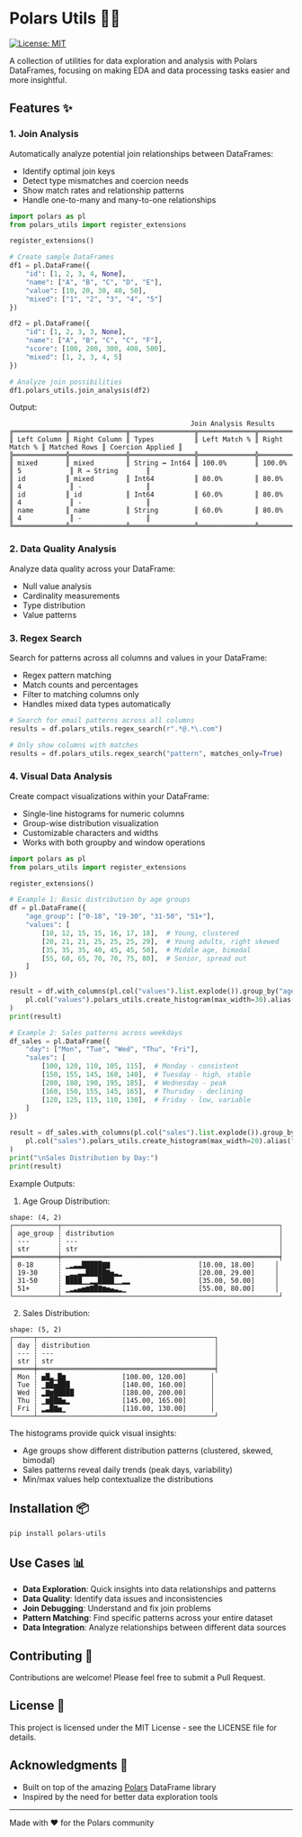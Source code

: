 # Polars Utils 🐻‍❄️

[![License: MIT](https://img.shields.io/badge/License-MIT-yellow.svg)](https://opensource.org/licenses/MIT)

A collection of utilities for data exploration and analysis with Polars DataFrames, focusing on making EDA and data processing tasks easier and more insightful.

## Features ✨

### 1. Join Analysis
Automatically analyze potential join relationships between DataFrames:
- Identify optimal join keys
- Detect type mismatches and coercion needs
- Show match rates and relationship patterns
- Handle one-to-many and many-to-one relationships

```python
import polars as pl
from polars_utils import register_extensions

register_extensions()

# Create sample DataFrames
df1 = pl.DataFrame({
    "id": [1, 2, 3, 4, None],
    "name": ["A", "B", "C", "D", "E"],
    "value": [10, 20, 30, 40, 50],
    "mixed": ["1", "2", "3", "4", "5"]
})

df2 = pl.DataFrame({
    "id": [1, 2, 3, 3, None],
    "name": ["A", "B", "C", "C", "F"],
    "score": [100, 200, 300, 400, 500],
    "mixed": [1, 2, 3, 4, 5]
})

# Analyze join possibilities
df1.polars_utils.join_analysis(df2)
```

Output:
```
                                             Join Analysis Results                                              
╔═════════════╦══════════════╦════════════════╦══════════════╦═══════════════╦══════════════╦══════════════════╗
║ Left Column ║ Right Column ║ Types          ║ Left Match % ║ Right Match % ║ Matched Rows ║ Coercion Applied ║
╠═════════════╬══════════════╬════════════════╬══════════════╬═══════════════╬══════════════╬══════════════════╣
║ mixed       ║ mixed        ║ String ↔ Int64 ║ 100.0%       ║ 100.0%        ║ 5            ║ R → String       ║
║ id          ║ mixed        ║ Int64          ║ 80.0%        ║ 80.0%         ║ 4            ║ -                ║
║ id          ║ id           ║ Int64          ║ 60.0%        ║ 80.0%         ║ 4            ║ -                ║
║ name        ║ name         ║ String         ║ 60.0%        ║ 80.0%         ║ 4            ║ -                ║
╚═════════════╩══════════════╩════════════════╩══════════════╩═══════════════╩══════════════╩══════════════════╝
```

### 2. Data Quality Analysis
Analyze data quality across your DataFrame:
- Null value analysis
- Cardinality measurements
- Type distribution
- Value patterns

### 3. Regex Search
Search for patterns across all columns and values in your DataFrame:
- Regex pattern matching
- Match counts and percentages
- Filter to matching columns only
- Handles mixed data types automatically

```python
# Search for email patterns across all columns
results = df.polars_utils.regex_search(r".*@.*\.com")

# Only show columns with matches
results = df.polars_utils.regex_search("pattern", matches_only=True)
```

### 4. Visual Data Analysis
Create compact visualizations within your DataFrame:
- Single-line histograms for numeric columns
- Group-wise distribution visualization
- Customizable characters and widths
- Works with both groupby and window operations

```python
import polars as pl
from polars_utils import register_extensions

register_extensions()

# Example 1: Basic distribution by age groups
df = pl.DataFrame({
    "age_group": ["0-18", "19-30", "31-50", "51+"],
    "values": [
        [10, 12, 15, 15, 16, 17, 18],  # Young, clustered
        [20, 21, 21, 25, 25, 25, 29],  # Young adults, right skewed
        [35, 35, 35, 40, 45, 45, 50],  # Middle age, bimodal
        [55, 60, 65, 70, 70, 75, 80],  # Senior, spread out
    ]
})

result = df.with_columns(pl.col("values").list.explode()).group_by("age_group").agg(
    pl.col("values").polars_utils.create_histogram(max_width=30).alias("distribution")
)
print(result)

# Example 2: Sales patterns across weekdays
df_sales = pl.DataFrame({
    "day": ["Mon", "Tue", "Wed", "Thu", "Fri"],
    "sales": [
        [100, 120, 110, 105, 115],  # Monday - consistent
        [150, 155, 145, 160, 140],  # Tuesday - high, stable
        [200, 180, 190, 195, 185],  # Wednesday - peak
        [160, 150, 155, 145, 165],  # Thursday - declining
        [120, 125, 115, 110, 130],  # Friday - low, variable
    ]
})

result = df_sales.with_columns(pl.col("sales").list.explode()).group_by("day").agg(
    pl.col("sales").polars_utils.create_histogram(max_width=20).alias("distribution")
)
print("\nSales Distribution by Day:")
print(result)
```

Example Outputs:

1. Age Group Distribution:
```
shape: (4, 2)
┌───────────┬──────────────────────────────────────────────────────┐
│ age_group ┆ distribution                                         │
│ ---       ┆ ---                                                  │
│ str       ┆ str                                                  │
╞═══════════╪══════════════════════════════════════════════════════╡
│ 0-18      ┆ ▁▂▃▃█████▇▇                      [10.00, 18.00]     │
│ 19-30     ┆ ▁▂▂▃▃█████▇▅▃▂                   [20.00, 29.00]     │
│ 31-50     ┆ ████▁▁▂▂████▁▁▂▂                 [35.00, 50.00]     │
│ 51+       ┆ ▁▂▃▄▅▆▇█▇▆▅▄▃▂▁                  [55.00, 80.00]     │
└───────────┴──────────────────────────────────────────────────────┘
```

2. Sales Distribution:
```
shape: (5, 2)
┌─────┬────────────────────────────────────────────┐
│ day ┆ distribution                               │
│ --- ┆ ---                                        │
│ str ┆ str                                        │
╞═════╪════════════════════════════════════════════╡
│ Mon ┆ ▅█▃▁█▆              [100.00, 120.00]      │
│ Tue ┆ ▁▇█▅███             [140.00, 160.00]      │
│ Wed ┆ ▂▇▆█████            [180.00, 200.00]      │
│ Thu ┆ ▁▆██▇▅▂             [145.00, 165.00]      │
│ Fri ┆ ▂▃█▇▅▁              [110.00, 130.00]      │
└─────┴────────────────────────────────────────────┘
```

The histograms provide quick visual insights:
- Age groups show different distribution patterns (clustered, skewed, bimodal)
- Sales patterns reveal daily trends (peak days, variability)
- Min/max values help contextualize the distributions

## Installation 📦

```bash
pip install polars-utils
```

## Use Cases 📊

- **Data Exploration**: Quick insights into data relationships and patterns
- **Data Quality**: Identify data issues and inconsistencies
- **Join Debugging**: Understand and fix join problems
- **Pattern Matching**: Find specific patterns across your entire dataset
- **Data Integration**: Analyze relationships between different data sources

## Contributing 🤝

Contributions are welcome! Please feel free to submit a Pull Request.

## License 📄

This project is licensed under the MIT License - see the LICENSE file for details.

## Acknowledgments 🙏

- Built on top of the amazing [Polars](https://github.com/pola-rs/polars) DataFrame library
- Inspired by the need for better data exploration tools

---
Made with ❤️ for the Polars community
